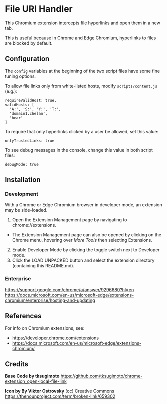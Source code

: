 # File URI Handler

This Chromium extension intercepts file hyperlinks and open them in a new tab.

This is useful because in Chrome and Edge Chromium, hyperlinks to files are blocked by default.


## Configuration

The `config` variables at the beginning of the two script files have some fine tuning options.

To allow file links only from white-listed hosts, modify `scripts/content.js` (e.g.):

    requireValidHost: true,
    validHosts: [
      'A:', 'S:', 'Y:', 'T:',
      'domain1.chelan',
      'bear'
    ]

To require that only hyperlinks clicked by a user be allowed, set this value:

    onlyTrustedLinks: true

To see debug messages in the console, change this value in both script files:

    debugMode: true


## Installation

### Development

With a Chrome or Edge Chromium browser in developer mode, an extension may be side-loaded.

1. Open the Extension Management page by navigating to chrome://extensions.
  - The Extension Management page can also be opened by clicking on the Chrome menu, hovering over *More Tools* then selecting Extensions.
2. Enable Developer Mode by clicking the toggle switch next to Developer mode.
3. Click the LOAD UNPACKED button and select the extension directory (containing this README.md).

### Enterprise

https://support.google.com/chrome/a/answer/9296680?hl=en
https://docs.microsoft.com/en-us/microsoft-edge/extensions-chromium/enterprise/hosting-and-updating


## References

For info on Chromium extensions, see:

- https://developer.chrome.com/extensions
- https://docs.microsoft.com/en-us/microsoft-edge/extensions-chromium/


## Credits

**Base Code by tksugimoto**
https://github.com/tksugimoto/chrome-extension_open-local-file-link

**Icon by By Viktor Ostrovsky**
(cc) Creative Commons
https://thenounproject.com/term/broken-link/659302